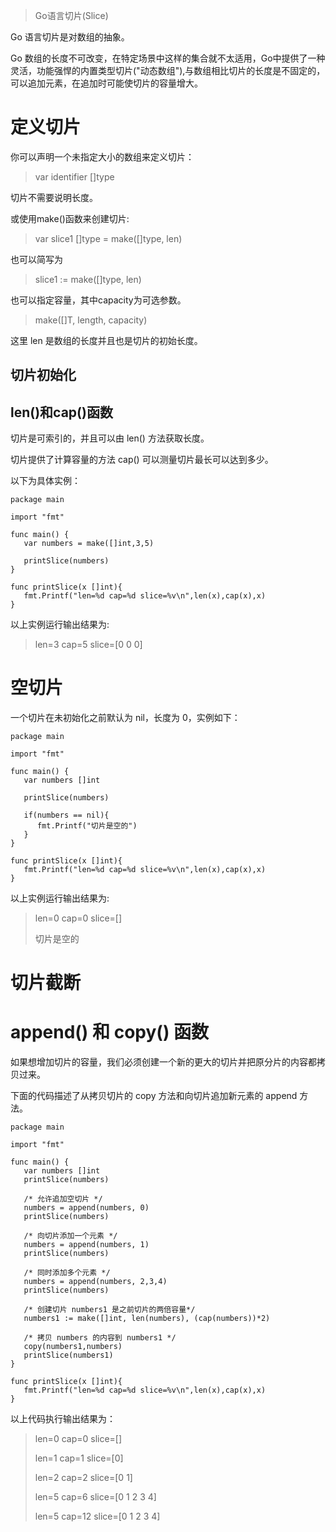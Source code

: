 > Go语言切片(Slice)

Go 语言切片是对数组的抽象。

Go 数组的长度不可改变，在特定场景中这样的集合就不太适用，Go中提供了一种灵活，功能强悍的内置类型切片("动态数组"),与数组相比切片的长度是不固定的，可以追加元素，在追加时可能使切片的容量增大。

# 定义切片
你可以声明一个未指定大小的数组来定义切片：
> var identifier []type

切片不需要说明长度。

或使用make()函数来创建切片:
> var slice1 []type = make([]type, len)

也可以简写为
> slice1 := make([]type, len)

也可以指定容量，其中capacity为可选参数。
> make([]T, length, capacity)

这里 len 是数组的长度并且也是切片的初始长度。

## 切片初始化
## len()和cap()函数
切片是可索引的，并且可以由 len() 方法获取长度。

切片提供了计算容量的方法 cap() 可以测量切片最长可以达到多少。

以下为具体实例：
```
package main

import "fmt"

func main() {
   var numbers = make([]int,3,5)

   printSlice(numbers)
}

func printSlice(x []int){
   fmt.Printf("len=%d cap=%d slice=%v\n",len(x),cap(x),x)
}
```
以上实例运行输出结果为:
> len=3 cap=5 slice=[0 0 0]

# 空切片
一个切片在未初始化之前默认为 nil，长度为 0，实例如下：
```
package main

import "fmt"

func main() {
   var numbers []int

   printSlice(numbers)

   if(numbers == nil){
      fmt.Printf("切片是空的")
   }
}

func printSlice(x []int){
   fmt.Printf("len=%d cap=%d slice=%v\n",len(x),cap(x),x)
}
```
以上实例运行输出结果为:
> len=0 cap=0 slice=[]
>
> 切片是空的

# 切片截断
# append() 和 copy() 函数
如果想增加切片的容量，我们必须创建一个新的更大的切片并把原分片的内容都拷贝过来。

下面的代码描述了从拷贝切片的 copy 方法和向切片追加新元素的 append 方法。
```
package main

import "fmt"

func main() {
   var numbers []int
   printSlice(numbers)

   /* 允许追加空切片 */
   numbers = append(numbers, 0)
   printSlice(numbers)

   /* 向切片添加一个元素 */
   numbers = append(numbers, 1)
   printSlice(numbers)

   /* 同时添加多个元素 */
   numbers = append(numbers, 2,3,4)
   printSlice(numbers)

   /* 创建切片 numbers1 是之前切片的两倍容量*/
   numbers1 := make([]int, len(numbers), (cap(numbers))*2)

   /* 拷贝 numbers 的内容到 numbers1 */
   copy(numbers1,numbers)
   printSlice(numbers1)   
}

func printSlice(x []int){
   fmt.Printf("len=%d cap=%d slice=%v\n",len(x),cap(x),x)
}
```
以上代码执行输出结果为：

> len=0 cap=0 slice=[]
>
> len=1 cap=1 slice=[0]
>
> len=2 cap=2 slice=[0 1]
>
> len=5 cap=6 slice=[0 1 2 3 4]
>
> len=5 cap=12 slice=[0 1 2 3 4]
